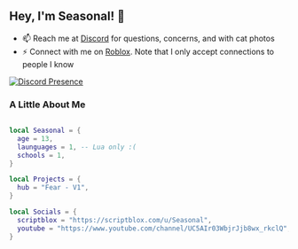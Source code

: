 ## Hey, I'm Seasonal! 👋
 
- 📫 Reach me at [Discord](https://discord.gg/BWpBU6Cy4j) for questions, concerns, and with cat photos
- ⚡ Connect with me on [Roblox](https://www.roblox.com/users/4368053792/profile). Note that I only accept connections to people I know


[![Discord Presence](https://lanyard.cnrad.dev/api/769518569967845387)](https://discord.com/users/769518569967845387)

### A Little About Me

```lua

local Seasonal = {
  age = 13,
  launguages = 1, -- Lua only :(
  schools = 1,
}

local Projects = {
  hub = "Fear - V1",
}

local Socials = {
  scriptblox = "https://scriptblox.com/u/Seasonal",
  youtube = "https://www.youtube.com/channel/UC5AIr03WbjrJjb8wx_rkclQ",
}

```
